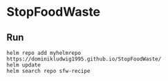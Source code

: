 # StopFoodWaste


## Run

```
helm repo add myhelmrepo https://dominikludwig1995.github.io/StopFoodWaste/
helm update
helm search repo sfw-recipe
```
